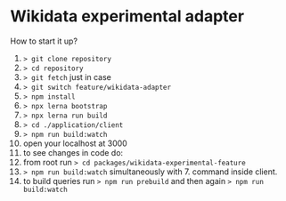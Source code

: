 # Wikidata experimental adapter

How to start it up?

1. `> git clone repository`
2. `> cd repository`
3. `> git fetch` just in case
4. `> git switch feature/wikidata-adapter`
5. `> npm install`
6. `> npx lerna bootstrap`
7. `> npx lerna run build`
8. `> cd ./application/client`
9. `> npm run build:watch`
10. open your localhost at 3000
11. to see changes in code do:
   1.  from root run `> cd packages/wikidata-experimental-feature`
   2.  `> npm run build:watch` simultaneously with 7. command inside client.
   3.  to build queries run `> npm run prebuild` and then again `> npm run build:watch`